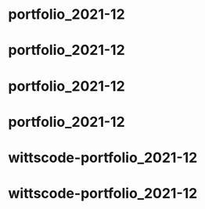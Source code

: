 # portfolio_2021-12
# portfolio_2021-12
# portfolio_2021-12
# portfolio_2021-12
# wittscode-portfolio_2021-12
# wittscode-portfolio_2021-12
